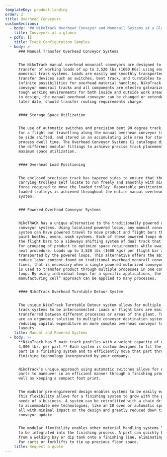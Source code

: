 ```yaml
---
templateKey: product-landing
order: 2
title: Overhead Conveyors
customSections:
  - body: "## NikoTrack Overhead Conveyor and Monorail Systems at a Glance\r\n\r\nNikoTRACK produces manual overhead conveyor and monorail transfer systems that are modular in design for ease of installation and modification.\r\n\r\n* Multiple track sizes for wide range of load\r\n* Flexible track mounting systems for simple installation\r\n* Standard components to connect and suspend the monorail conveyor track\r\n* All track, switches and components are electro galvanized for complete protection in interior and exterior apps\r\n* The manual overhead conveyor can be seamlessly integrated with the NikoTrack lightweight crane and lifting equipment, via automatic manual latching devices. This degree of integration allows flight bars to move from processes such as dipping, paint finish lines to an overhead monorail to efficiently transfer to another process or area within the plant\r\n* Free running, economical with minimal maintenance\r\n* NikoTrack manual conveyors are ideal for powder coating, painting, and material finishing applications."
    title: Conveyors at a glance
  - pdfs: []
    title: Track Configuration Samples
  - body: >-
      ### Manual Transfer Overhead Conveyor Systems


      The NikoTrack manual overhead monorail conveyors are designed to handle
      transfer of working loads of up to 3,520 lbs (1600 KGs) using enclosed
      monorail track systems. Loads are easily and smoothly transported through
      transfer devices such as switches, bent track, and turntables to achieve
      infinite possibilities for overhead material handling. NikoTrack overhead
      conveyor monorail tracks and all components are electro galvanized to meet
      tough working environments for both inside and outside work areas. Modular
      in design, the manual overhead conveyor can be changed or extended at a
      later date, should transfer routing requirements change.


      #### Storage Space Utilization


      The use of automatic switches and precision bent 90 degree track, allows
      for a flight bar travelling along the manual overhead conveyor track, to
      be side shifted, and stored in an accumulating idle area for storage or
      process dwell time. The Overhead Conveyor Systems C1 catalogue displays
      the different modular fittings to achieve precise track placement for
      maximum space utilization.


      #### Overhead Load Positioning


      The enclosed precision track has tapered sides to ensure that the load
      carrying trolleys self locate to run freely and smoothly with minimal
      force required to move the loaded trolley. Repeatable positioning of
      loaded trolleys is achieved throughout the entire manual overhead conveyor
      system.


      ### Powered Overhead Conveyor Systems


      NikoTRACK has a unique alternative to the traditionally powered overhead
      conveyor systems. Using localized powered loops, any manual conveyor
      system can have powered travel to move product and flight bars through
      paint booths, ovens, wash systems. Each of these powered loops delivers
      the flight bars to a sideways shifting system of dual track that allows
      for grouping of product to optimize space requirements while awaiting the
      next procedure. Loads up to 3,520 lbs (1600 kgs) per flight bar are easily
      transported by the powered loops. This alternative offers the ability to
      reduce labor content found on traditional overhead monorail conveyor
      lines, that is necessary when a single powered motorized conveyor system
      is used to transfer product through multiple processes in one complete
      loop. By using individual loops for a specific applications, the “lean
      manufacturing cell” approach can be applied to many processes.


      #### NikoTrack Overhead Turntable Detour System


      The unique NikoTrack Turntable Detour system allows for multiple overhead
      track systems to be interconnected. Loads or flight bars are easily
      transferred between different processes or areas of the plant. Turntables
      are an ergonomic solution to multiple conveyor destination systems,
      reducing capital expenditure on more complex overhead conveyor track
      layouts.
    title: Manual and Powered Systems
  - body: >-
      **NikoTrack has 5 main track profiles with a weight capacity of up to
      4,000 lbs. per part.** Each system is custom designed to fit the largest
      part in a finishing system and to efficiently move that part through the
      finishing technology incorporated by your company.


      NikoTrack’s unique approach using automatic switches allows for even long
      parts to maneuver in an efficient manner through a finishing process, as
      well as keeping a compact foot print.


      The modular pre-engineered design enables systems to be easily expandable.
      This flexibility allows for a finishing system to grow with the production
      needs of a business. A system can be retrofitted with a chain drive system
      to accommodate new technologies, like an IR oven or automatic spray booth,
      all with minimal impact on the design and greatly reduced down time for a
      conveyor update.


      The modular flexibility enables other material handling systems like crane
      to be integrated into the finishing process. A part can quickly be moved
      from a welding bay or dip tank onto a finishing line, eliminating the need
      for carts or forklifts to tie up precious floor space.
    title: Request a quote
---
```

